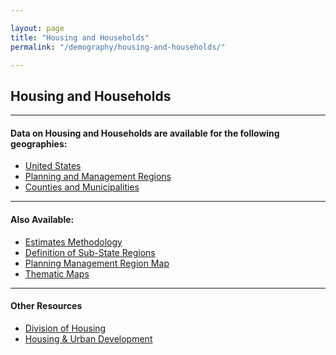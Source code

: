 ```yaml
---

layout: page
title: "Housing and Households"
permalink: "/demography/housing-and-households/"

---
```


## Housing and Households

- - -

#### Data on Housing and Households are available for the following geographies:

- [United States]()
- [Planning and Management Regions]()
- [Counties and Municipalities]()

- - -

#### Also Available:

- [Estimates Methodology](https://drive.google.com/file/d/0B0m67XbcqVYRSl9pcU9Sek9aQzA/view?usp=sharing)
- [Definition of Sub-State Regions](https://drive.google.com/file/d/0B0m67XbcqVYRMDUyMTRoRkdEVzg/view?usp=sharing)
- [Planning Management Region Map](https://drive.google.com/open?id=0B2oqdPZKJqK7VjNuRWdiYnRhbnM)
- [Thematic Maps]()

- - -

#### Other Resources

- [Division of Housing](https://www.colorado.gov/pacific/dola/division-housing)
- [Housing & Urban Development](http://www.huduser.org/portal/)